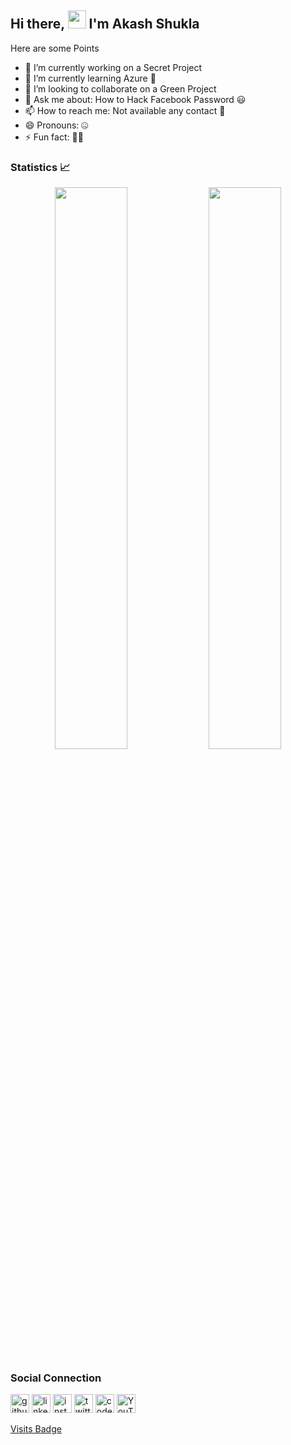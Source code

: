 ## Hi there, <img src="https://github.com/TheDudeThatCode/TheDudeThatCode/blob/master/Assets/Hi.gif" width="29px"> I'm Akash Shukla 

Here are some Points 

- 🔭 I’m currently working on a Secret Project
- 🌱 I’m currently learning Azure 🥱
- 👯 I’m looking to collaborate on a Green Project
- 💬 Ask me about: How to Hack Facebook Password 😃
- 📫 How to reach me: Not available any contact 🤯
- 😄 Pronouns: 🤐
- ⚡ Fun fact: 🥱😴


### Statistics 📈

<!--- [![Akash's github activity graph](https://activity-graph.herokuapp.com/graph?username=theakashshukla&theme=xcode)](https://git.io/starlightknown) --->
  <p align="center"> 
  
<img width="48%" src="https://github-readme-stats.vercel.app/api?username=theakashshukla&show_icons=true&theme=tokyonight" />
  <img width="48%" src="https://github-readme-streak-stats.herokuapp.com/?user=theakashshukla&theme=tokyonight" />
 </p>
 
<!--- ![GitHub stats](https://github-readme-stats.vercel.app/api?username=theakashshukla&show_icons=true&hide_border=true) --->

### Social Connection 

[<img src='https://cdn.jsdelivr.net/npm/simple-icons@3.0.1/icons/github.svg' alt='github' height='30'>](https://github.com/theakashshukla)  [<img src='https://cdn.jsdelivr.net/npm/simple-icons@3.0.1/icons/linkedin.svg' alt='linkedin' height='30'>](https://www.linkedin.com/in/theakashshukla/)  [<img src='https://cdn.jsdelivr.net/npm/simple-icons@3.0.1/icons/instagram.svg' alt='instagram' height='30'>](https://www.instagram.com/theakashshukla/)  [<img src='https://cdn.jsdelivr.net/npm/simple-icons@3.0.1/icons/twitter.svg' alt='twitter' height='30'>](https://twitter.com/the_akashshukla)  [<img src='https://cdn.jsdelivr.net/npm/simple-icons@3.0.1/icons/codepen.svg' alt='codepen' height='30'>](https://codepen.io/theakashshukla)  [<img src='https://cdn.jsdelivr.net/npm/simple-icons@3.0.1/icons/youtube.svg' alt='YouTube' height='30'>](https://www.youtube.com/c/akashshukla/?sub_confirmation=1)  


[Visits Badge](https://badges.pufler.dev/visits/theakashshukla/theakashshukla)
